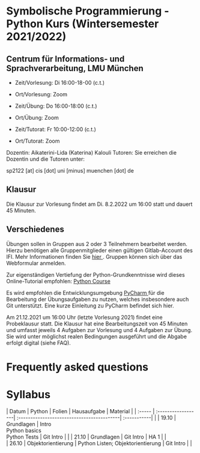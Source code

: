 # Symbolische Programmierung - Python Kurs (Wintersemester 2021/2022)


## Centrum für Informations- und Sprachverarbeitung, LMU München
- Zeit/Vorlesung: Di 16:00-18-00 (c.t.)
- Ort/Vorlesung: Zoom

- Zeit/Übung: Do 16:00-18:00 (c.t.)
- Ort/Übung: Zoom

- Zeit/Tutorat: Fr 10:00-12:00 (c.t.)
- Ort/Tutorat: Zoom

Dozentin: Aikaterini-Lida (Katerina) Kalouli
Tutoren: 
Sie erreichen die Dozentin und die Tutoren unter:

sp2122 [at] cis [dot] uni [minus] muenchen [dot] de


## Klausur
Die Klausur zur Vorlesung findet am Di. 8.2.2022 um 16:00 statt und dauert 45 Minuten.


## Verschiedenes
Übungen sollen in Gruppen aus 2 oder 3 Teilnehmern bearbeitet werden. Hierzu benötigen alle Gruppenmitglieder einen gültigen Gitlab-Account des IFI. Mehr Informationen finden Sie <a href="https://www.rz.ifi.lmu.de/infos/gitlab_de.html"> hier </a>. Gruppen können sich über das Webformular anmelden.

Zur eigenständigen Vertiefung der Python-Grundkenntnisse wird dieses Online-Tutorial empfohlen: <a href="https://www.python-course.eu/python3_course.php"> Python Course </a>

Es wird empfohlen die Entwicklungsumgebung <a href="https://www.jetbrains.com/pycharm/"> PyCharm </a> für die Bearbeitung der Übungsaufgaben zu nutzen, welches insbesondere auch Git unterstützt. Eine kurze Einleitung zu PyCharm befindet sich  hier.

Am 21.12.2021 um 16:00 Uhr (letzte Vorlesung 2021) findet eine Probeklausur statt. Die Klausur hat eine Bearbeitungszeit von 45 Minuten und umfasst jeweils 4 Aufgaben zur Vorlesung und 4 Aufgaben zur Übung. Sie wird unter möglichst realen Bedingungen ausgeführt und die Abgabe erfolgt digital (siehe FAQ).


# Frequently asked questions


# Syllabus

| Datum  | Python             | Folien                                     | Hausaufgabe | Material |
| :----- | :------------------| :------------------------------------------| :-----------|          |
| 19.10  | Grundlagen         | Intro <br> Python basics <br> Python Tests | Git Intro   |          |
| 21.10  | Grundlagen         | Git Intro                                  | HA 1        |          |      
| 26.10  | Objektorientierung | Python Listen; Objektorientierung          | Git Intro   |          |











